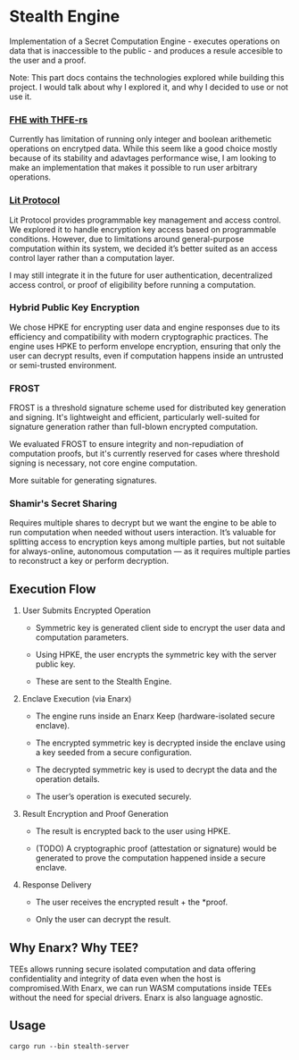 # Stealth Engine

Implementation of a Secret Computation Engine - executes operations on data that is inaccessible to the public - and produces a resule accesible to the user and a proof.

Note: This part docs contains the technologies explored while building this project. I would talk about why I explored it, and why I decided to use or not use it.

### [FHE with THFE-rs](https://docs.zama.ai/tfhe-rs)

Currently has limitation of running only integer and boolean arithemetic operations on encrytped data. While this seem like a good choice mostly because of its stability and adavtages performance wise, I am looking to make an implementation that makes it possible to run user arbitrary operations.

### [Lit Protocol](https://developer.litprotocol.com/)

Lit Protocol provides programmable key management and access control. We explored it to handle encryption key access based on programmable conditions. However, due to limitations around general-purpose computation within its system, we decided it’s better suited as an access control layer rather than a computation layer.

I may still integrate it in the future for user authentication, decentralized access control, or proof of eligibility before running a computation.

### Hybrid Public Key Encryption

We chose HPKE for encrypting user data and engine responses due to its efficiency and compatibility with modern cryptographic practices. The engine uses HPKE to perform envelope encryption, ensuring that only the user can decrypt results, even if computation happens inside an untrusted or semi-trusted environment.

### FROST

FROST is a threshold signature scheme used for distributed key generation and signing. It's lightweight and efficient, particularly well-suited for signature generation rather than full-blown encrypted computation.

We evaluated FROST to ensure integrity and non-repudiation of computation proofs, but it's currently reserved for cases where threshold signing is necessary, not core engine computation.

More suitable for generating signatures.

### Shamir's Secret Sharing

Requires multiple shares to decrypt but we want the engine to be able to run computation when needed without users interaction. It’s valuable for splitting access to encryption keys among multiple parties, but not suitable for always-online, autonomous computation — as it requires multiple parties to reconstruct a key or perform decryption.

## Execution Flow

1. User Submits Encrypted Operation

   - Symmetric key is generated client side to encrypt the user data and computation parameters.

   - Using HPKE, the user encrypts the symmetric key with the server public key.

   - These are sent to the Stealth Engine.

2. Enclave Execution (via Enarx)

   - The engine runs inside an Enarx Keep (hardware-isolated secure enclave).

   - The encrypted symmetric key is decrypted inside the enclave using a key seeded from a secure configuration.

   - The decrypted symmetric key is used to decrypt the data and the operation details.

   - The user’s operation is executed securely.

3. Result Encryption and Proof Generation

   - The result is encrypted back to the user using HPKE.

   - (TODO) A cryptographic proof (attestation or signature) would be generated to prove the computation happened inside a secure enclave.

4. Response Delivery

   - The user receives the encrypted result + the \*proof.

   - Only the user can decrypt the result.

## Why Enarx? Why TEE?

TEEs allows running secure isolated computation and data offering confidentiality and integrity of data even when the host is compromised.With Enarx, we can run WASM computations inside TEEs without the need for special drivers. Enarx is also language agnostic.

## Usage

```
cargo run --bin stealth-server
```
